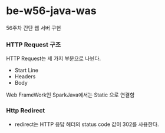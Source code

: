 # be-w56-java-was
56주차 간단 웹 서버 구현

### HTTP Request 구조
HTTP Request는 세 가지 부분으로 나뉜다.
- Start Line
- Headers
- Body

Web FrameWork인 SparkJava에서는 Static 으로 연결함

### Http Redirect 
- redirect는 HTTP 응답 헤더의 status code 값이 302를 사용한다.





